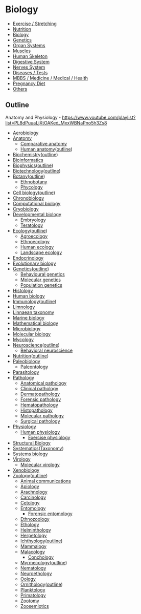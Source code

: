 # Biology

- [Exercise / Stretching](exercise-stretching/readme.md)
- [Nutrition](nutrition/readme.md)
- [Biology](knowledge/biology/intro.md)
- [Genetics](genetics)
- [Organ Systems](organ-systems)
- [Muscles](muscles)
- [Human Skeleton](human-skeleton)
- [Digestive System](digestive-system)
- [Nerves System](nerves-system)
- [Diseases / Tests](diseases-tests)
- [MBBS / Medicine / Medical / Health](mbbs-medicine-medical-health)
- [Pregnancy Diet](knowledge/biology/pregnancy-baby.md)
- [Others](knowledge/biology/others.md)

## Outline

Anatomy and Physiology - <https://www.youtube.com/playlist?list=PL8dPuuaLjXtOAKed_MxxWBNaPno5h3Zs8>

- [Aerobiology](https://en.wikipedia.org/wiki/Aerobiology)
- [Anatomy](https://en.wikipedia.org/wiki/Anatomy)
  - [Comparative anatomy](https://en.wikipedia.org/wiki/Comparative_anatomy)
  - [Human anatomy](https://en.wikipedia.org/wiki/Human_anatomy)([outline](https://en.wikipedia.org/wiki/Outline_of_human_anatomy))
- [Biochemistry](https://en.wikipedia.org/wiki/Biochemistry)([outline](https://en.wikipedia.org/wiki/Outline_of_biochemistry))
- [Bioinformatics](https://en.wikipedia.org/wiki/Bioinformatics)
- [Biophysics](https://en.wikipedia.org/wiki/Biophysics)([outline](https://en.wikipedia.org/wiki/Outline_of_biophysics))
- [Biotechnology](https://en.wikipedia.org/wiki/Biotechnology)([outline](https://en.wikipedia.org/wiki/Outline_of_biotechnology))
- [Botany](https://en.wikipedia.org/wiki/Botany)([outline](https://en.wikipedia.org/wiki/Outline_of_botany))
  - [Ethnobotany](https://en.wikipedia.org/wiki/Ethnobotany)
  - [Phycology](https://en.wikipedia.org/wiki/Phycology)
- [Cell biology](https://en.wikipedia.org/wiki/Cell_biology)([outline](https://en.wikipedia.org/wiki/Outline_of_cell_biology))
- [Chronobiology](https://en.wikipedia.org/wiki/Chronobiology)
- [Computational biology](https://en.wikipedia.org/wiki/Computational_biology)
- [Cryobiology](https://en.wikipedia.org/wiki/Cryobiology)
- [Developmental biology](https://en.wikipedia.org/wiki/Developmental_biology)
  - [Embryology](https://en.wikipedia.org/wiki/Embryology)
  - [Teratology](https://en.wikipedia.org/wiki/Teratology)
- [Ecology](https://en.wikipedia.org/wiki/Ecology)([outline](https://en.wikipedia.org/wiki/Outline_of_ecology))
  - [Agroecology](https://en.wikipedia.org/wiki/Agroecology)
  - [Ethnoecology](https://en.wikipedia.org/wiki/Ethnoecology)
  - [Human ecology](https://en.wikipedia.org/wiki/Human_ecology)
  - [Landscape ecology](https://en.wikipedia.org/wiki/Landscape_ecology)
- [Endocrinology](https://en.wikipedia.org/wiki/Endocrinology)
- [Evolutionary biology](https://en.wikipedia.org/wiki/Evolutionary_biology)
- [Genetics](https://en.wikipedia.org/wiki/Genetics)([outline](https://en.wikipedia.org/wiki/Outline_of_genetics))
  - [Behavioural genetics](https://en.wikipedia.org/wiki/Behavioural_genetics)
  - [Molecular genetics](https://en.wikipedia.org/wiki/Molecular_genetics)
  - [Population genetics](https://en.wikipedia.org/wiki/Population_genetics)
- [Histology](https://en.wikipedia.org/wiki/Histology)
- [Human biology](https://en.wikipedia.org/wiki/Human_biology)
- [Immunology](https://en.wikipedia.org/wiki/Immunology)([outline](https://en.wikipedia.org/wiki/Outline_of_immunology))
- [Limnology](https://en.wikipedia.org/wiki/Limnology)
- [Linnaean taxonomy](https://en.wikipedia.org/wiki/Linnaean_taxonomy)
- [Marine biology](https://en.wikipedia.org/wiki/Marine_biology)
- [Mathematical biology](https://en.wikipedia.org/wiki/Mathematical_biology)
- [Microbiology](https://en.wikipedia.org/wiki/Microbiology)
- [Molecular biology](https://en.wikipedia.org/wiki/Molecular_biology)
- [Mycology](https://en.wikipedia.org/wiki/Mycology)
- [Neuroscience](https://en.wikipedia.org/wiki/Neuroscience)([outline](https://en.wikipedia.org/wiki/Outline_of_neuroscience))
  - [Behavioral neuroscience](https://en.wikipedia.org/wiki/Behavioral_neuroscience)
- [Nutrition](https://en.wikipedia.org/wiki/Nutrition)([outline](https://en.wikipedia.org/wiki/Outline_of_nutrition))
- [Paleobiology](https://en.wikipedia.org/wiki/Paleobiology)
  - [Paleontology](https://en.wikipedia.org/wiki/Paleontology)
- [Parasitology](https://en.wikipedia.org/wiki/Parasitology)
- [Pathology](https://en.wikipedia.org/wiki/Pathology)
  - [Anatomical pathology](https://en.wikipedia.org/wiki/Anatomical_pathology)
  - [Clinical pathology](https://en.wikipedia.org/wiki/Clinical_pathology)
  - [Dermatopathology](https://en.wikipedia.org/wiki/Dermatopathology)
  - [Forensic pathology](https://en.wikipedia.org/wiki/Forensic_pathology)
  - [Hematopathology](https://en.wikipedia.org/wiki/Hematopathology)
  - [Histopathology](https://en.wikipedia.org/wiki/Histopathology)
  - [Molecular pathology](https://en.wikipedia.org/wiki/Molecular_pathology)
  - [Surgical pathology](https://en.wikipedia.org/wiki/Surgical_pathology)
- [Physiology](https://en.wikipedia.org/wiki/Physiology)
  - [Human physiology](https://en.wikipedia.org/wiki/Human_physiology)
    - [Exercise physiology](https://en.wikipedia.org/wiki/Exercise_physiology)
- [Structural Biology](https://en.wikipedia.org/wiki/Structural_Biology)
- [Systematics](https://en.wikipedia.org/wiki/Systematics)([Taxonomy](https://en.wikipedia.org/wiki/Taxonomy_(general)))
- [Systems biology](https://en.wikipedia.org/wiki/Systems_biology)
- [Virology](https://en.wikipedia.org/wiki/Virology)
  - [Molecular virology](https://en.wikipedia.org/wiki/Molecular_virology)
- [Xenobiology](https://en.wikipedia.org/wiki/Xenobiology)
- [Zoology](https://en.wikipedia.org/wiki/Zoology)([outline](https://en.wikipedia.org/wiki/Outline_of_zoology))
  - [Animal communications](https://en.wikipedia.org/wiki/Animal_communication)
  - [Apiology](https://en.wikipedia.org/wiki/Apiology)
  - [Arachnology](https://en.wikipedia.org/wiki/Arachnology)
  - [Carcinology](https://en.wikipedia.org/wiki/Carcinology)
  - [Cetology](https://en.wikipedia.org/wiki/Cetology)
  - [Entomology](https://en.wikipedia.org/wiki/Entomology)
    - [Forensic entomology](https://en.wikipedia.org/wiki/Forensic_entomology)
  - [Ethnozoology](https://en.wikipedia.org/wiki/Ethnozoology)
  - [Ethology](https://en.wikipedia.org/wiki/Ethology)
  - [Helminthology](https://en.wikipedia.org/wiki/Helminthology)
  - [Herpetology](https://en.wikipedia.org/wiki/Herpetology)
  - [Ichthyology](https://en.wikipedia.org/wiki/Ichthyology)([outline](https://en.wikipedia.org/wiki/Outline_of_fish))
  - [Mammalogy](https://en.wikipedia.org/wiki/Mammalogy)
  - [Malacology](https://en.wikipedia.org/wiki/Malacology)
    - [Conchology](https://en.wikipedia.org/wiki/Conchology)
  - [Myrmecology](https://en.wikipedia.org/wiki/Myrmecology)([outline](https://en.wikipedia.org/wiki/Outline_of_ants))
  - [Nematology](https://en.wikipedia.org/wiki/Nematology)
  - [Neuroethology](https://en.wikipedia.org/wiki/Neuroethology)
  - [Oology](https://en.wikipedia.org/wiki/Oology)
  - [Ornithology](https://en.wikipedia.org/wiki/Ornithology)([outline](https://en.wikipedia.org/wiki/Outline_of_birds))
  - [Planktology](https://en.wikipedia.org/wiki/Planktology)
  - [Primatology](https://en.wikipedia.org/wiki/Primatology)
  - [Zootomy](https://en.wikipedia.org/wiki/Zootomy)
  - [Zoosemiotics](https://en.wikipedia.org/wiki/Zoosemiotics)
